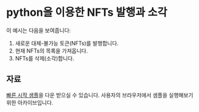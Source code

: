 # python을 이용한 NFTs 발행과 소각

이 예시는 다음을 보여줍니다:

1. 새로운 대체-불가능 토큰(NFTs)를 발행합니다.
2. 현재 NFTs의 목록을 가져옵니다.
3. NFTs를 삭제(소각)합니다.



## 자료

[빠른 시작 샘플](https://github.com/XRPLF/xrpl-dev-portal/tree/master/content/\_code-samples/quickstart/py/)을 다운 받으실 수 있습니다. 사용자의 브라우저에서 샘플을 실행해보기 위한 아카이브입니다.
